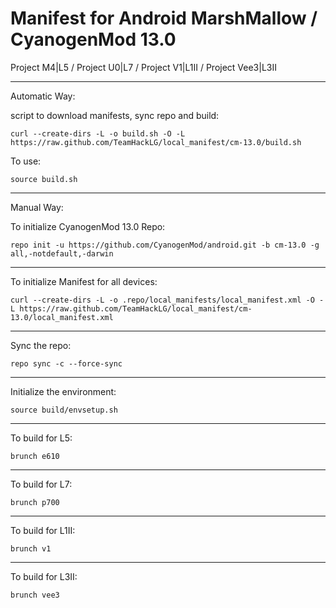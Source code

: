 Manifest for Android MarshMallow / CyanogenMod 13.0
====================================
Project M4|L5 / Project U0|L7 / Project V1|L1II / Project Vee3|L3II

---

Automatic Way:

script to download manifests, sync repo and build:

    curl --create-dirs -L -o build.sh -O -L https://raw.github.com/TeamHackLG/local_manifest/cm-13.0/build.sh

To use:

    source build.sh

---

Manual Way:

To initialize CyanogenMod 13.0 Repo:

    repo init -u https://github.com/CyanogenMod/android.git -b cm-13.0 -g all,-notdefault,-darwin

---

To initialize Manifest for all devices:

    curl --create-dirs -L -o .repo/local_manifests/local_manifest.xml -O -L https://raw.github.com/TeamHackLG/local_manifest/cm-13.0/local_manifest.xml

---

Sync the repo:

    repo sync -c --force-sync

---

Initialize the environment:

    source build/envsetup.sh

---

To build for L5:

    brunch e610

---

To build for L7:

    brunch p700

---

To build for L1II:

    brunch v1

---

To build for L3II:

    brunch vee3
